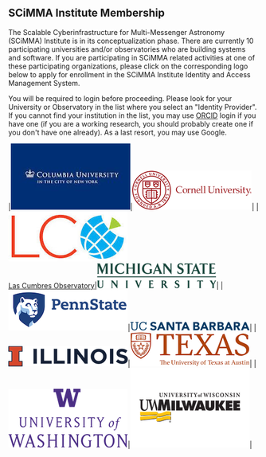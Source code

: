 ## SCiMMA Institute Membership
The Scalable Cyberinfrastructure for Multi-Messenger Astronomy (SCiMMA) Institute is in its conceptualization phase. There are currently 10 participating universities and/or observatories who are building systems and software. If you are participating in SCiMMA related activities at one of these participating organizations, please click on the corresponding logo below to apply for enrollment in the SCiMMA Institute Identity and Access Management System.

You will be required to login before proceeding. Please look for your University or Observatory in the list where you select an "Identity Provider". If you cannot find your institution in the list, you may use [ORCID](https://orcid.org/) login if you have one (if you are a working research, you should probably create one if you don't have one already). As a last resort, you may use Google.

|[![Columbia Logo](./images/columbia.jpeg)](https://registry.scimma.org/registry/co_petitions/start/coef:37)|[![Cornell Logo](./images/cornell.png)](https://registry.scimma.org/registry/co_petitions/start/coef:39)|
|[![Las Cumbres Logo](./images/LasCumbres.jpeg)<br>Las Cumbres Observatory](https://registry.scimma.org/registry/co_petitions/start/coef:44)|[![MSU Logo](./images/msu-wordmark-green.png)](https://registry.scimma.org/registry/co_petitions/start/coef:46)|
|[![PSU Logo](./images/psu.png)](https://registry.scimma.org/registry/co_petitions/start/coef:48)|[![UCSB Logo](./images/UCSB.png)](https://registry.scimma.org/registry/co_petitions/start/coef:54)|
|[![UIUC Logo](./images/UIUC.png)](https://registry.scimma.org/registry/co_petitions/start/coef:57)|[![UT Austin Logo](./images/UTAustin.png)](https://registry.scimma.org/registry/co_petitions/start/coef:51)|
|[![UWash Logo](./images/UWashington.png)](https://registry.scimma.org/registry/co_petitions/start/coef:59)|[![UWM Logo](./images/uwm.png)](https://registry.scimma.org/registry/co_petitions/start/coef:29)|
